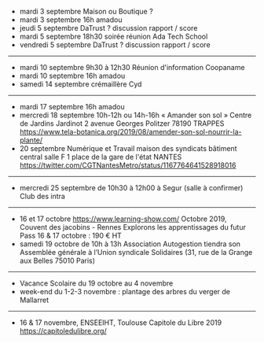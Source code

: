 - mardi 3 septembre Maison ou Boutique ?
- mardi 3 septembre 16h amadou
- jeudi 5 septembre DaTrust ? discussion rapport / score
- mardi 5 septembre 18h30 soirée réunion Ada Tech School
- vendredi 5 septembre DaTrust ? discussion rapport / score
---
- mardi 10 septembre 9h30 à 12h30 Réunion d'information Coopaname
- mardi 10 septembre 16h amadou
- samedi 14 septembre crémaillère Cyd
---
- mardi 17 septembre 16h amadou
- mercredi 18 septembre 10h-12h ou 14h-16h « Amander son sol »  Centre de Jardins Jardinot 2 avenue Georges Politzer 78190 TRAPPES https://www.tela-botanica.org/2019/08/amender-son-sol-nourrir-la-plante/
- 20 septembre Numérique et Travail maison des syndicats bâtiment central salle F 1 place de la gare de l'état NANTES https://twitter.com/CGTNantesMetro/status/1167764641528918016
---
- mercredi 25 septembre de 10h30 à 12h00 à Segur (salle à confirmer) Club des intra
---
- 16 et 17 octobre https://www.learning-show.com/ Octobre 2019, Couvent des jacobins - Rennes   Explorons les apprentissages du futur  Pass 16 & 17 octobre : 190 € HT
- samedi 19 octobre de 10h à 13h Association Autogestion tiendra son Assemblée générale à l’Union syndicale Solidaires (31, rue de la Grange aux Belles 75010 Paris) 
---
- Vacance Scolaire du 19 octobre au 4 novembre
- week-end du 1-2-3 novembre : plantage des arbres du verger de Mallarret
---
- 16 & 17 novembre, ENSEEIHT, Toulouse Capitole du Libre 2019 https://capitoledulibre.org/


